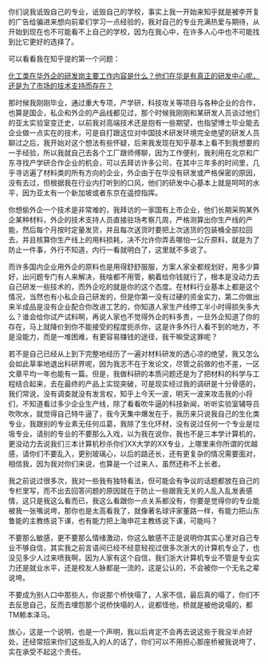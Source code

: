 <p>你们说我诋毁自己的专业，诋毁自己的学校，事实上我一开始来知乎就是被李开复的广告给骗进来想向前辈们学习一点经验的，我对自己的专业充满热爱与期待，从开始到现在也不可能看不上自己的学校，因为在我心中，在许多人心中也不可能找到比它更好的选择了。</p><p>可以看看我在知乎提的第一个问题：</p><p><a href="https://www.zhihu.com/question/21253228" class="internal">化工类在华外企的研发岗主要工作内容是什么？他们在华是有真正的研发中心呢，还是为了市场的技术支持而存在？</a></p><p>那时候我刚刚毕业，通过重大专项，产学研，科技攻关等项目与各种企业的合作，也算是国企，私企和外企的产品线都见过，那个时候我刚刚和某研发人员谈过他们的亚太实验室变迁史，以前我对高端技术还是抱有一些期望，也指望博士毕业能去企业做一点实在的技术，可是自打跟这位对中国技术研发环境完全绝望的研发人员聊过之后，我开始对这个想法有些怀疑，后来我发现在知乎基本上看不到我想要的一手经验，所以我就自己去各个工厂跟师傅聊，因为工作便利，我利用在北京和广东寻找产学研合作企业的机会，可以去拜访许多公司，在其中三年多的时间里，几乎寻访遍了材料类的所有方向的企业，外企由于在华没有研发或严格保密的原因，没有去过，但根据我在行业内打听到的口风，他们的研发中心基本上就是呵呵的水平，因为亚太有一个新加坡或者东京在遥控指挥。</p><p>你想偷外企一个技术是非常难的，我拜访的一家国有上市企业，他们长期采购某外企某种材料，外企的技术支持人员直接驻场考察几周，严格测算出你生产线的产能，然后每个月按时定量发货，并且每次送货时要把上次送货的包装桶全部拉回去，并且核算你生产线上的用料损耗，决不允许你弄丢哪怕一公斤原料，就是为了防止一件事，外行不知道，内行一看就明白了，这里就不多说了。</p><p>而许多国内企业用外企的原料也是用得舒舒服服，方案人家全都规划好，用多少算好，出问题专门有人来解决，我啥都不用管，躺着给你钱就行了，根本是没动力去自己研发一些技术的，而外企吃的就是你的这个态度。在材料行业基本上都是这个情况，当然也有小私企自己研发的，但是你第一没有过硬的资金实力，第二你做出来半成品是没有企业配合你改进工艺的，你知道人家生产线停工半小时得损失多大么？谁会给你试产试料啊，再说人家也不觉得外企的料多贵，一旦外企知道了你的存在，马上就降价到你不能接受的程度扼杀你，这是许多外行人看不到的地方，不是没能力，而是一堆困难，有更容易赚钱的途径，我干嘛受这罪呢？</p><p>若不是自己已经从上到下完整地经历了一遍对材料研发的透心凉的绝望，我又怎么会如此草率地退出科研界呢，因为我志不在于发论文，尽管之前做的也不差，一区文章平均一年也能有一篇。但是，我做科研的本质问题还是为了把材料的科学与工程结合起来，去在最终的产品上实现突破，可是现实经过我的调研是十分骨感的，我们常说，没有调查就没有发言权，知乎上今天一波，明天一波来攻击我的小将们，不知道看过多少企业生产线，除了看看吹牛逼的科技新闻，听听实验室辅导员吹吹水，就觉得自己特牛逼了，我今天集中爆发在于，我历来只说我自己的生化类专业，我跟别的专业素无任何瓜葛，我除了生化环材，没有说过任何一个专业是垃圾专业，请别的专业的不要那么入戏，以为我在说你，我也不是三本学计算机的，更没动力去说我们三本计算机秒杀你们XX大学的XX专业，上哪里来你所谓的优越感，请你们不要乱入，更别玻璃心，以后的路还长，还有更复杂的情况需要面对，相信我，因为我对你们来说，也算是一个过来人，虽然还称不上长者。</p><p>我之前说过很多次，我对一些我有独特看法，但可能会有争议的话题都放在自己的专栏里写，而不出去回答问题的原因就在于防止一些跟我无关的人乱入乱发表感情，这只是我这么看而已，我这么看跟你一点关系都没有，你要是觉得你的专业能被我一张嘴说垮，那你也是太高看我了，就像著名球评家董路一样，有能力把山东鲁能的主教练说下课，也有能力把上海申花主教练说下课，可能吗？</p><p>不要那么敏感，更不要那么情绪激动，你这么敏感不正是说明你其实心里对自己专业不够自信，其实我之前言语间已经不经意轻视过很多次浙大的计算机专业了，也没见多少人过来喷我啊，因为人家有这个自信，我们浙大计算机专业不管是专业实力还是就业水平，还是校友人脉都是一流的，这是公认的，不会被你一个无名之辈说垮。</p><p>不要成为别人口中那些人，你说那个桥快塌了，人家不信，最后真的塌了，你们不去反思自己，反而去埋怨那个说桥快塌的人，说都怪他，桥就是被他说塌的，都TM赖本泽马。</p><p>放心，这是一个说明，也是一个声明，我以后肯定不会再去说这些于我没半点好处，还经常招来你们这些乱入的人的话了，你们可以不用担心那座桥被我说垮了，实在承受不起这个责任。</p>